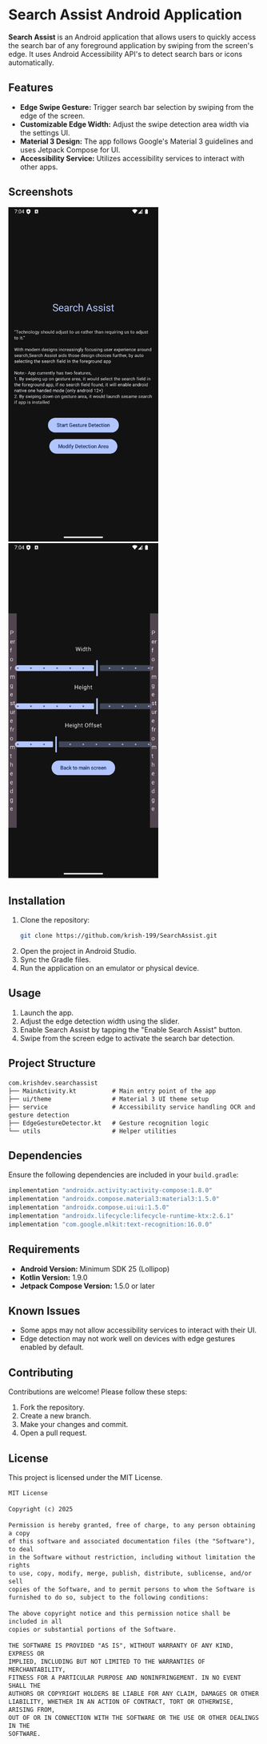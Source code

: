 # Search Assist Android Application

**Search Assist** is an Android application that allows users to quickly access the search bar of any foreground application by swiping from the screen's edge. It uses Android Accessibility API's to detect search bars or icons automatically.

## Features

- **Edge Swipe Gesture:** Trigger search bar selection by swiping from the edge of the screen.
- **Customizable Edge Width:** Adjust the swipe detection area width via the settings UI.
- **Material 3 Design:** The app follows Google's Material 3 guidelines and uses Jetpack Compose for UI.
- **Accessibility Service:** Utilizes accessibility services to interact with other apps.

## Screenshots

<span>
<img src="assets/phone_1_dark.png" alt="Main Page" width="300">
<img src="assets/phone_2_dark.png" alt="Config page" width="300">
</span>

## Installation

1. Clone the repository:
   ```sh
   git clone https://github.com/krish-199/SearchAssist.git
   ```
2. Open the project in Android Studio.
3. Sync the Gradle files.
4. Run the application on an emulator or physical device.

## Usage

1. Launch the app.
2. Adjust the edge detection width using the slider.
3. Enable Search Assist by tapping the "Enable Search Assist" button.
4. Swipe from the screen edge to activate the search bar detection.

## Project Structure

```
com.krishdev.searchassist
├── MainActivity.kt          # Main entry point of the app
├── ui/theme                 # Material 3 UI theme setup
├── service                  # Accessibility service handling OCR and gesture detection
├── EdgeGestureDetector.kt   # Gesture recognition logic
└── utils                    # Helper utilities
```

## Dependencies

Ensure the following dependencies are included in your `build.gradle`:

```gradle
implementation "androidx.activity:activity-compose:1.8.0"
implementation "androidx.compose.material3:material3:1.5.0"
implementation "androidx.compose.ui:ui:1.5.0"
implementation "androidx.lifecycle:lifecycle-runtime-ktx:2.6.1"
implementation "com.google.mlkit:text-recognition:16.0.0"
```

## Requirements

- **Android Version:** Minimum SDK 25 (Lollipop)
- **Kotlin Version:** 1.9.0
- **Jetpack Compose Version:** 1.5.0 or later

## Known Issues

- Some apps may not allow accessibility services to interact with their UI.
- Edge detection may not work well on devices with edge gestures enabled by default.

## Contributing

Contributions are welcome! Please follow these steps:

1. Fork the repository.
2. Create a new branch.
3. Make your changes and commit.
4. Open a pull request.

## License

This project is licensed under the MIT License.

```
MIT License

Copyright (c) 2025

Permission is hereby granted, free of charge, to any person obtaining a copy
of this software and associated documentation files (the "Software"), to deal
in the Software without restriction, including without limitation the rights
to use, copy, modify, merge, publish, distribute, sublicense, and/or sell
copies of the Software, and to permit persons to whom the Software is
furnished to do so, subject to the following conditions:

The above copyright notice and this permission notice shall be included in all
copies or substantial portions of the Software.

THE SOFTWARE IS PROVIDED "AS IS", WITHOUT WARRANTY OF ANY KIND, EXPRESS OR
IMPLIED, INCLUDING BUT NOT LIMITED TO THE WARRANTIES OF MERCHANTABILITY,
FITNESS FOR A PARTICULAR PURPOSE AND NONINFRINGEMENT. IN NO EVENT SHALL THE
AUTHORS OR COPYRIGHT HOLDERS BE LIABLE FOR ANY CLAIM, DAMAGES OR OTHER
LIABILITY, WHETHER IN AN ACTION OF CONTRACT, TORT OR OTHERWISE, ARISING FROM,
OUT OF OR IN CONNECTION WITH THE SOFTWARE OR THE USE OR OTHER DEALINGS IN THE
SOFTWARE.
```

